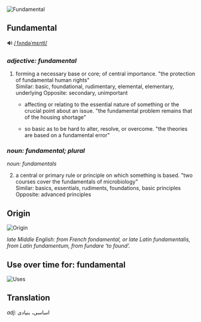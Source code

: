 ![Fundamental](https://bpcdn.co/images/2016/05/grade14-technical-vs-fundamental-analysis.png)


## Fundamental
🔊 [/ˌfʌndəˈmɛntl/](https://ssl.gstatic.com/dictionary/static/sounds/20220808/fundamental--_gb_1.mp3)

### *adjective: fundamental*

1. forming a necessary base or core; of central importance.
        "the protection of fundamental human rights"     
	Similar:
        basic, foundational, rudimentary, elemental, elementary, underlying
	Opposite:
		secondary, unimportant
    
    - affecting or relating to the essential nature of something or the crucial point about an issue.
        "the fundamental problem remains that of the housing shortage"
        
    - so basic as to be hard to alter, resolve, or overcome.
        "the theories are based on a fundamental error"


### *noun: fundamental; plural* 

*noun: fundamentals*

2. a central or primary rule or principle on which something is based.
        "two courses cover the fundamentals of microbiology"    
    Similar:
	    basics, essentials, rudiments, foundations, basic principles
    Opposite:
	    advanced principles


## Origin

![Origin](https://ssl.gstatic.com/onebox/dictionary/etymology/en/desktop/eee07673283cb4207afe362ffd015a399d763efaad9a30daaa09a4d29d8c56be.png)

*late Middle English: from French fondamental, or late Latin fundamentalis, from Latin fundamentum, from fundare ‘to found’.*

## Use over time for: fundamental

![Uses](https://ssl.gstatic.com/onebox/dictionary/ngram/en/desktop/9e24e3b5fa5d85b983e557304636e511b6428b35.png)

## Translation
*adj:*
اساسی، بنیادی
